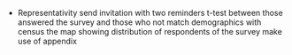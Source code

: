 - Representativity
send invitation with two reminders 
t-test between those answered the survey and those who not
match demographics with census
the map showing distribution of respondents of the survey
make use of appendix



